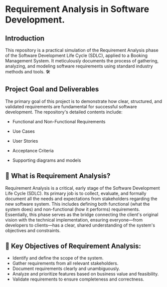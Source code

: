 # Requirement Analysis in Software Development.

## Introduction

This repository is a practical simulation of the Requirement Analysis phase of the Software Development Life Cycle (SDLC), applied to a Booking Management System. It meticulously documents the process of gathering, analyzing, and modeling software requirements using standard industry methods and tools. 🛠️

## Project Goal and Deliverables
The primary goal of this project is to demonstrate how clear, structured, and validated requirements are fundamental for successful software development. The repository's detailed contents include:

- Functional and Non-Functional Requirements

- Use Cases

- User Stories

- Acceptance Criteria

- Supporting diagrams and models

## 📌 What is Requirement Analysis?

Requirement Analysis is a critical, early stage of the Software Development Life Cycle (SDLC). Its primary job is to collect, evaluate, and formally document all the needs and expectations from stakeholders regarding the new software system. This includes defining both functional (what the system does) and non-functional (how it performs) requirements. Essentially, this phase serves as the bridge connecting the client's original vision with the technical implementation, ensuring everyone—from developers to clients—has a clear, shared understanding of the system's objectives and constraints.

## 🧠 Key Objectives of Requirement Analysis:

- Identify and define the scope of the system.
- Gather requirements from all relevant stakeholders.
- Document requirements clearly and unambiguously.
- Analyze and prioritize features based on business value and feasibility.
- Validate requirements to ensure completeness and correctness.
